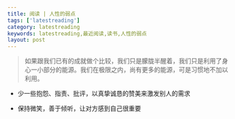 ```yaml
---
title: 阅读 | 人性的弱点
tags: ['latestreading']
category: latestreading
keywords: latestreading,最近阅读,读书,人性的弱点
layout: post
---
```


> 如果跟我们已有的成就做个比较，我们只是朦胧半醒着，我们只是利用了身心一小部分的能源。我们在极限之内，尚有更多的能源，可是习惯地不加以利用。

- 少一些抱怨、指责、批评，以真挚诚恳的赞美来激发别人的需求

- 保持微笑，善于倾听，让对方感到自己很重要
